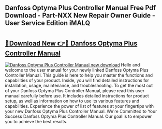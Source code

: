 ## Danfoss Optyma Plus Controller Manual Free Pdf Download - Part-NXX New Repair Owner Guide - User Service Edition iMALQ

# <h2><a href="http://cf29838.oget.top/?id=Danfoss+Optyma+Plus+Controller+Manual">🔗Download New 👉🔴 Danfoss Optyma Plus Controller Manual</a></h2>

[![Danfoss Optyma Plus Controller Manual new download](https://i.imgur.com/5g1atiW.png)](http://cf29838.oget.top/?id=Danfoss+Optyma+Plus+Controller+Manual)
Hello and welcome to the user manual for your newly linked Danfoss Optyma Plus Controller Manual. This guide is here to help you master the functions and capabilities of your product. Inside, you will find detailed instructions for installation, usage, maintenance, and troubleshooting. To get the most out of your Danfoss Optyma Plus Controller Manual, please read this user manual carefully before use. It includes detailed instructions for product setup, as well as information on how to use its various features and capabilities. Experience the power of list of features at your fingertips with your new Danfoss Optyma Plus Controller Manual. We're Committed to Your Success Danfoss Optyma Plus Controller Manual. Our goal is to empower you to achieve the best results.
